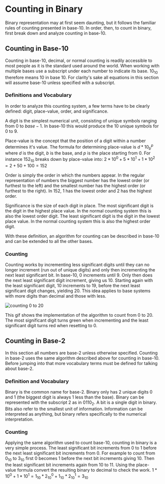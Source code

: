 # Counting in Binary
Binary representation may at first seem daunting, but it follows the familiar rules of counting presented in base-10. In order, then, to count in binary, first break down and analyze counting in base-10.
## Counting in Base-10
Counting in base-10, decimal, or normal counting is readily accessible to most people as it is the standard used around the world. When working with multiple bases use a subscript under each number to indicate its base. $10_{10}$ therefore means 10 in base 10.
 For clarity's sake all equations in this section will assume base-10 unless specified with a subscript.
### Definitions and Vocabulary
In order to analyze this counting system, a few terms have to be clearly defined: digit, place-value, order, and significance.

 A digit is the simplest numerical unit, consisting of unique symbols ranging from $0$ to $base-1$. In base-10 this would produce the 10 unique symbols for $0$ to $9$.

Place-value is the concept that the position of a digit within a number determines it's value. The formula for determining place-value is $d*10_b^p$ where $d$ is the digit, $b$ is the base, and $p$ is the place starting from 0. For instance $152_{10}$ breaks down by place-value into:
 $2*10^0 + 5*10^1 + 1*{10}^2 = 2 + 50+ 100 = 152$

Order is simply the order in which the numbers appear. In the regular representation of numbers the biggest number has the lowest order (or furthest to the left) and the smallest number has the highest order (or furthest to the right). In $152$, $1$ has the lowest order and $2$ has the highest order.

Significance is the size of each digit in place. The most significant digit is the digit in the highest place value. In the normal counting system this is also the lowest order digit. The least significant digit is the digit in the lowest place value. In the normal counting system this is also the highest order digit.

With these definition, an algorithm for counting can be described in base-10 and can be extended to all the other bases.
### Counting
Counting works by incrementing less significant digits until they can no longer increment (run out of unique digits) and only then incrementing the next least significant bit. In base-10, $0$ increments until $9$. Only then does the next least significant digit increment, giving us $10$. Starting again with the least significant digit, $10$ increments to $19$, before the next least significant digit changes, yielding $20$. This idea applies to base systems with more digits than decimal and those with less.

![counting 0 to 20](https://github.com/curriculumio/curriculumio.github.io/blob/master/image/arduino/counting-binary/counter.gif?raw=true)

This gif shows the implementation of the algorithm to count from $0$ to $20$. The most significant digit turns green when incrementing and the least significant digit turns red when resetting to $0$.
## Counting in Base-2
In this section all numbers are base-2 unless otherwise specified. Counting in base-2 uses the same algorithm described above for counting in base-10. Before jumping into that more vocabulary terms must be defined for talking about base-2.
### Definition and Vocabulary
Binary is the common name for base-2. Binary only has 2 unique digits $0$ and $1$ (the biggest digit is always 1 less than the base). Binary can be represented with the subscript 2 as in $0110_2$.
A bit is a single digit in binary. Bits also refer to the smallest unit of information. Information can be interpreted as anything, but binary refers specifically to the numerical interpretation.
### Counting
Applying the same algorithm used to count base-10, counting in binary is a very simple process. The least significant bit increments from $0$ to $1$ before the next least significant bit increments from $0$. For example to count from $0_{10}$ to $3_{10}$ first $0$ becomes $1$ before the next bit increments giving $10$. Then the least significant bit increments again from $10$ to $11$. Using the place-value formula convert the resulting binary to decimal to check the work. 
$1*10^0+1*10^1 = 1_{10} * 2_{10}^0 + 1_{10}*2_{10}^1=3_{10}$
